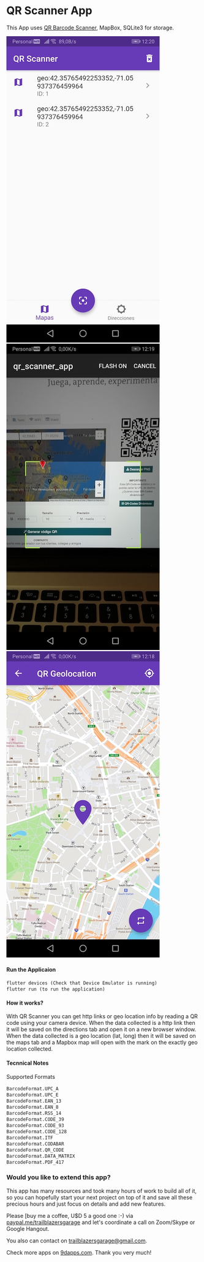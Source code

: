 # QR Scanner App

This App uses [QR Barcode Scanner](https://github.com/dm77/barcodescanner), MapBox, SQLite3 for storage.

![](screenshots/screenshot_home.jpg)
![](screenshots/screenshot_scanner.jpg)
![](screenshots/screenshot_map.jpg)

#### Run the Applicaion

```
flutter devices (Check that Device Emulator is running)
flutter run (to run the application)
```

#### How it works?

With QR Scanner you can get http links or geo location info by reading a QR code using your camera device.
When the data collected is a http link then it will be saved on the directions tab and open it on a new browser window.
When the data collected is a geo location (lat, long) then it will be saved on the maps tab and a Mapbox map will open with the mark on the exactly geo location collected. 

#### Tecnnical Notes

Supported Formats
```
BarcodeFormat.UPC_A
BarcodeFormat.UPC_E
BarcodeFormat.EAN_13
BarcodeFormat.EAN_8
BarcodeFormat.RSS_14
BarcodeFormat.CODE_39
BarcodeFormat.CODE_93
BarcodeFormat.CODE_128
BarcodeFormat.ITF
BarcodeFormat.CODABAR
BarcodeFormat.QR_CODE
BarcodeFormat.DATA_MATRIX
BarcodeFormat.PDF_417
```
### Would you like to extend this app?
This app has many resources and took many hours of work to build all of it, so you can hopefully start your next project on top of it and save all these precious hours and just focus on details and add new features.

Please [buy me a coffee, U$D 5 a good one :-) via [paypal.me/trailblazersgarage](paypal.me/trailblazersgarage) and let's coordinate a call on Zoom/Skype or Google Hangout.

You also can contact on trailblazersgarage@gmail.com.

Check more apps on [9dapps.com](http://www.9dapps.com).
Thank you very much!

